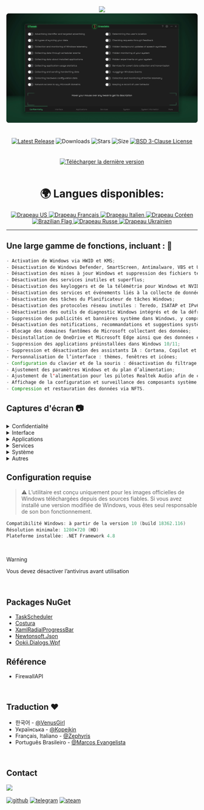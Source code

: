 <div align="center">
<img src="https://github.com/user-attachments/assets/370e1249-4c40-420b-85b1-2978e47f0060"/><br/>
<img src="https://github.com/Greedeks/GTweak/blob/main/.github/Preview.gif"/><br/><br/>

<div align="center" style="margin: 20px 0; text-align: center;">

[![Latest Release](https://img.shields.io/github/v/release/Greedeks/GTweak?style=for-the-badge&labelColor=3d3d3d&color=179962)](https://github.com/Greedeks/GTweak/releases/latest)
![Downloads](https://img.shields.io/github/downloads/Greedeks/GTweak/total.svg?style=for-the-badge&labelColor=3d3d3d&color=1982a5)
![Stars](https://img.shields.io/github/stars/greedeks/gtweak?style=for-the-badge&labelColor=3d3d3d&color=179962)
![Size](https://img.shields.io/github/repo-size/greedeks/gtweak?style=for-the-badge&labelColor=3d3d3d&color=1982a5)
[![BSD 3-Clause License](https://img.shields.io/badge/License-BSD%203--Clause-yellow.svg?style=for-the-badge&labelColor=3d3d3d&color=179962)](https://github.com/Greedeks/GTweak/blob/main/LICENSE)
</div>

<br/><a href="https://github.com/Greedeks/GTweak/releases/latest/download/gtweak.exe"><img src="https://github.com/user-attachments/assets/0c2f2947-6d63-46b3-9933-8e72a8b45ed3" width="260" height="68" alt="Télécharger la dernière version"></a><br/><br/>

<!-- langues --> 
<div align="center">
  <h1>🌍 Langues disponibles:</h1>

<a href="https://github.com/Greedeks/GTweak/blob/main/README.md">
    <img src="https://cdn-icons-png.flaticon.com/128/197/197484.png" alt="Drapeau US" width="40">
</a>

<a href="https://github.com/Greedeks/GTweak/blob/main/README-fr.md">
    <img src="https://cdn-icons-png.flaticon.com/128/197/197560.png" alt="Drapeau Français" width="40">
</a>

<a href="https://github.com/Greedeks/GTweak/blob/main/README-it.md">
    <img src="https://cdn-icons-png.flaticon.com/128/9906/9906483.png" alt="Drapeau Italien" width="40">
</a>
  
<a href="https://github.com/Greedeks/GTweak/blob/main/README-ko.md">
    <img src="https://cdn-icons-png.flaticon.com/128/197/197582.png" alt="Drapeau Coréen" width="40">
</a>

<a href="https://github.com/Greedeks/GTweak/blob/main/README-pt-br.md">
    <img src="https://cdn-icons-png.flaticon.com/128/9906/9906449.png" alt="Brazilian Flag" width="40">
</a>

<a href="https://github.com/Greedeks/GTweak/blob/main/README-ru.md">
    <img src="https://cdn-icons-png.flaticon.com/128/197/197408.png" alt="Drapeau Russe" width="40">
</a>

<a href="https://github.com/Greedeks/GTweak/blob/main/README-uk.md">
    <img src="https://cdn-icons-png.flaticon.com/128/5315/5315703.png" alt="Drapeau Ukrainien" width="40">
</a>
</div>

</div>

---
<h2> Une large gamme de fonctions, incluant : 🔩</h2>

```java
- Activation de Windows via HWID et KMS;
- Désactivation de Windows Defender, SmartScreen, Antimalware, VBS et UAC;
- Désactivation des mises à jour Windows et suppression des fichiers temporaires de mise à jour;
- Désactivation des services inutiles et superflus;
- Désactivation des keyloggers et de la télémétrie pour Windows et NVIDIA;
- Désactivation des services et événements liés à la collecte de données utilisateur;
- Désactivation des tâches du Planificateur de tâches Windows;
- Désactivation des protocoles réseau inutiles : Teredo, ISATAP et IPv6;
- Désactivation des outils de diagnostic Windows intégrés et de la défragmentation;
- Suppression des publicités et bannières système dans Windows, y compris SCOOBE;
- Désactivation des notifications, recommandations et suggestions système;
- Blocage des domaines fantômes de Microsoft collectant des données;
- Désinstallation de OneDrive et Microsoft Edge ainsi que des données et dossiers associés;
- Suppression des applications préinstallées dans Windows 10/11;
- Suppression et désactivation des assistants IA : Cortana, Copilot et Recall;
- Personnalisation de l’interface : thèmes, fenêtres et icônes;
- Configuration du clavier et de la souris : désactivation du filtrage, des touches rémanentes, accélération;
- Ajustement des paramètres Windows et du plan d’alimentation;
- Ajustement de l'alimentation pour les pilotes Realtek Audio afin de corriger les retards audio;
- Affichage de la configuration et surveillance des composants système;
- Compression et restauration des données via NFTS.
```

<h2> Captures d'écran 📷</h2>
<details>
  <summary> Confidentialité </summary>
  <img src="https://github.com/Greedeks/GTweak/blob/main/.github/screenshots/fr/Confidentiality.png"/>
</details>
<details>
  <summary> Interface </summary>
  <img src="https://github.com/Greedeks/GTweak/blob/main/.github/screenshots/fr/Interface.png"/>
</details>
<details>
  <summary> Applications </summary>
  <img src="https://github.com/Greedeks/GTweak/blob/main/.github/screenshots/fr/Applications.png"/>
</details>
<details>
  <summary> Services </summary>
  <img src="https://github.com/Greedeks/GTweak/blob/main/.github/screenshots/fr/Services.png"/>
</details>
<details>
  <summary> Système </summary>
  <img src="https://github.com/Greedeks/GTweak/blob/main/.github/screenshots/fr/System.png"/>
</details>
<details>
  <summary> Autres </summary>
  <img src="https://github.com/Greedeks/GTweak/blob/main/.github/screenshots/fr/More.png"/>
</details>

<h2> Configuration requise </h2>

> ⚠ L’utilitaire est conçu uniquement pour les images officielles de Windows téléchargées depuis des sources fiables. Si vous avez installé une version modifiée de Windows, vous êtes seul responsable de son bon fonctionnement.

```c++
Compatibilité Windows: à partir de la version 10 (build 18362.116)
Résolution minimale: 1280×720 (HD)
Plateforme installée: .NET Framework 4.8
```
</br>

> [!WARNING]
> Vous devez désactiver l’antivirus avant utilisation
</br>

## Packages NuGet

- [TaskScheduler](https://www.nuget.org/packages/TaskScheduler)
- [Costura](https://github.com/Fody/Costura)
- [XamlRadialProgressBar](https://www.nuget.org/packages/XamlRadialProgressBar)
- [Newtonsoft.Json](https://www.nuget.org/packages/Newtonsoft.Json)
- [Ookii.Dialogs.Wpf](https://www.nuget.org/packages/Ookii.Dialogs.Wpf)

## Référence
- FirewallAPI

</br>

## Traduction ❤️
- 한국어 - [@VenusGirl](https://github.com/VenusGirl)
- Українська - [@Kopejkin](https://github.com/Kopejkin)
- Français, Italiano - [@Zephyris](https://github.com/Zephyris-Pro)
- Português Brasileiro - [@Marcos Evangelista](https://github.com/marcolinojunior)

</br>

## Contact
<img src="https://avatars.githubusercontent.com/u/82948926?s=400&u=66ddd72b29af1ac8b262281b183da6d191c5a71d&v=4" width="100px;"/>

[![github](https://img.shields.io/badge/Github-gray?style=for-the-badge\&logo=github\&logoColor=white)](https://github.com/Greedeks)
[![telegram](https://img.shields.io/badge/Telegram-1DA1F2?style=for-the-badge\&logo=telegram\&logoColor=white)](https://t.me/Greedeks)
[![steam](https://img.shields.io/badge/STEAM-042430?style=for-the-badge\&logo=steam\&logoColor=white)](https://steamcommunity.com/id/greedeks/)
